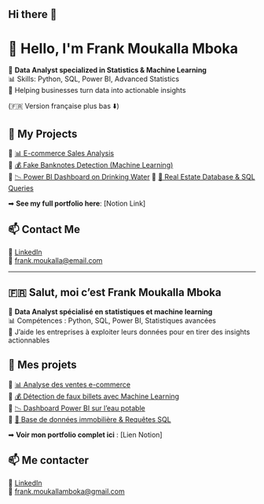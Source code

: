 ## Hi there 👋
# 👋 Hello, I'm Frank Moukalla Mboka  

🎯 **Data Analyst specialized in Statistics & Machine Learning**  
📊 Skills: Python, SQL, Power BI, Advanced Statistics  
🚀 Helping businesses turn data into actionable insights  

(🇫🇷 Version française plus bas ⬇️)  

## 📌 My Projects
🔹 [📊 E-commerce Sales Analysis](https://github.com/OboroVAyn/E-commerce_Sales_Analysis)  
🔹 [💰 Fake Banknotes Detection (Machine Learning)](https://github.com/OboroVAyn/Fake-Banknotes-Detection)  
🔹 [📉 Power BI Dashboard on Drinking Water](https://github.com/OboroVAyn/Water_Quality_Analysis)
🔹 [🏡 Real Estate Database & SQL Queries](https://github.com/OboroVAyn/Real_Estate_Database)

➡ **See my full portfolio here**: [Notion Link]  

## 📫 Contact Me  
🔗 [LinkedIn](https://linkedin.com/in/FrankMoukalla)  
📧 frank.moukalla@email.com  

---

## 🇫🇷 Salut, moi c’est Frank Moukalla Mboka  

🎯 **Data Analyst spécialisé en statistiques et machine learning**  
📊 Compétences : Python, SQL, Power BI, Statistiques avancées  
🚀 J’aide les entreprises à exploiter leurs données pour en tirer des insights actionnables  

## 📌 Mes projets
🔹 [📊 Analyse des ventes e-commerce](https://github.com/OboroVAyn/E-commerce_Sales_Analysis)  
🔹 [💰 Détection de faux billets avec Machine Learning](https://github.com/OboroVAyn/Fake-Banknotes-Detection)  
🔹 [📉 Dashboard Power BI sur l’eau potable](https://github.com/OboroVAyn/Water_Quality_Analysis)  
🔹 [🏡 Base de données immobilière & Requêtes SQL](https://github.com/OboroVAyn/Real_Estate_Database)

➡ **Voir mon portfolio complet ici** : [Lien Notion]  

## 📫 Me contacter  
🔗 [LinkedIn](https://www.linkedin.com/in/frank-moukalla-mboka-132aab26b)  
📧 frank.moukallamboka@gmail.com  
<!--
**OboroVAyn/OboroVAyn** is a ✨ _special_ ✨ repository because its `README.md` (this file) appears on your GitHub profile.

Here are some ideas to get you started:

- 🔭 I’m currently working on ...
- 🌱 I’m currently learning ...
- 👯 I’m looking to collaborate on ...
- 🤔 I’m looking for help with ...
- 💬 Ask me about ...
- 📫 How to reach me: ...
- 😄 Pronouns: ...
- ⚡ Fun fact: ...
-->
